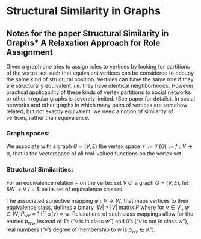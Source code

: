 # Structural Similarity in Graphs
## Notes for the paper Structural Similarity in Graphs* A Relaxation Approach for Role Assignment
Given a graph one tries to assign roles to vertices by looking for partitions of the vertex set such that equivalent vertices can be considered to occupy the same kind of structural position.
Vertices can have the same role if they are structurally equivalent, i.e. they have identical neighborhoods. 
However, practical applicability of these kinds of vertex partitions to social networks or other irregular graphs is severely limited. (See paper for details).
In social networks and other graphs in which many pairs of vertices are
somehow related, but not exactly equivalent, we need a notion of similarity of
vertices, rather than equivalence.

### Graph spaces:
We associate with a graph $G = (V,E)$ the vertex space $\mathcal{V} := \mathcal{V}(G) :=
{f : V \rightarrow \mathbb{R} }$, that is the vectorspace of all real-valued functions on the vertex
set. 


### Structural Similarities:
For an equivalence relation ~ on the vertex set $V$ of a graph $G = (V,E)$, let $W := V / ~ $ be its set of equivalence classes.

The associated surjective mapping $φ : V \rightarrow W$, that maps vertices to their equivalence class, defines a binary $|W| \times |V|$ matrix $P$ where for $v \in V$ , $w \in W$, $P_{wv} = 1$ iff $φ(v) = w$.
Relaxations of such class mappings allow for the entries $p_{wv}$, instead of $1$’s
(“$v$ is in class $w$”) and $0$’s (“$v$ is not in class $w$”), real numbers (“$v$’s degree of
membership to $w$ is $p_{wv} \in \mathbb{R}$”).